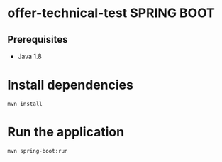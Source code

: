 # offer-technical-test SPRING BOOT

## Prerequisites
* Java 1.8

# Install dependencies
```shell
mvn install
```

# Run the application
```shell
mvn spring-boot:run